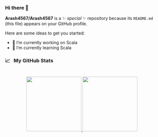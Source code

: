 ### Hi there 👋

**Arash4567/Arash4567** is a ✨ _special_ ✨ repository because its `README.md` (this file) appears on your GitHub profile.

Here are some ideas to get you started:

- 🔭 I’m currently working on Scala
- 🌱 I’m currently learning Scala

<h3>
  <summary>
    📈  &nbsp; My GitHub Stats
  </summary> 
  
  <br> 

  <p align="center">
   <a href="https://github.com/Arash4567">
    <img height="180em" src="https://github-readme-stats-eight-theta.vercel.app/api?username=Arash4567&show_icons=true&theme=tokionight&count_private=true"/>
    <img height="180em" src="https://github-readme-stats.vercel.app/api/top-langs/?username=Arash4567&show_icons=true&theme=tokionight&layout=compact"/>
  </a>
</p>
</h3>
